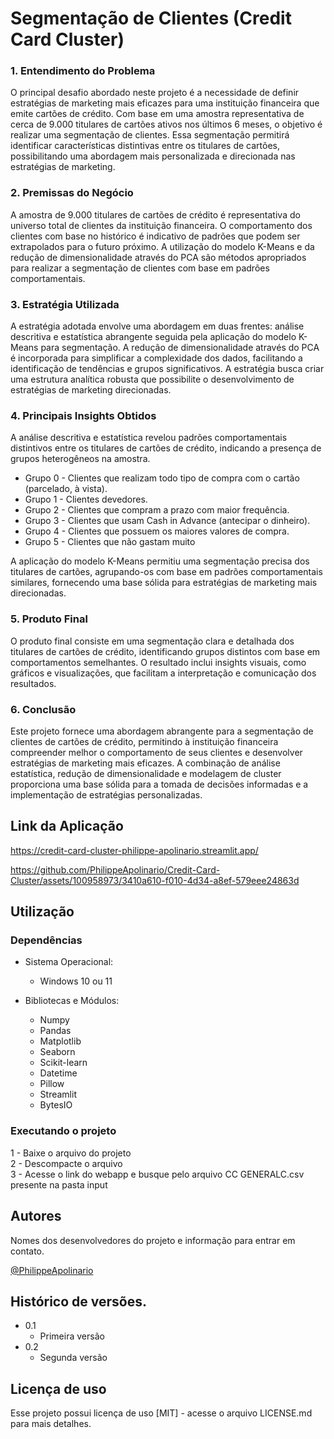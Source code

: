 # Segmentação de Clientes (Credit Card Cluster)

### 1. Entendimento do Problema
O principal desafio abordado neste projeto é a necessidade de definir estratégias de marketing mais eficazes para uma instituição financeira que emite cartões de crédito. Com base em uma amostra representativa de cerca de 9.000 titulares de cartões ativos nos últimos 6 meses, o objetivo é realizar uma segmentação de clientes. Essa segmentação permitirá identificar características distintivas entre os titulares de cartões, possibilitando uma abordagem mais personalizada e direcionada nas estratégias de marketing.

### 2. Premissas do Negócio
A amostra de 9.000 titulares de cartões de crédito é representativa do universo total de clientes da instituição financeira.
O comportamento dos clientes com base no histórico é indicativo de padrões que podem ser extrapolados para o futuro próximo.
A utilização do modelo K-Means e da redução de dimensionalidade através do PCA são métodos apropriados para realizar a segmentação de clientes com base em padrões comportamentais.

### 3. Estratégia Utilizada
A estratégia adotada envolve uma abordagem em duas frentes: análise descritiva e estatística abrangente seguida pela aplicação do modelo K-Means para segmentação. A redução de dimensionalidade através do PCA é incorporada para simplificar a complexidade dos dados, facilitando a identificação de tendências e grupos significativos. A estratégia busca criar uma estrutura analítica robusta que possibilite o desenvolvimento de estratégias de marketing direcionadas.

### 4. Principais Insights Obtidos
A análise descritiva e estatística revelou padrões comportamentais distintivos entre os titulares de cartões de crédito, indicando a presença de grupos heterogêneos na amostra.

*	Grupo 0 - Clientes que realizam todo tipo de compra com o cartão (parcelado, à vista).
*	Grupo 1 - Clientes devedores.
*	Grupo 2 - Clientes que compram a prazo com maior frequência.
*	Grupo 3 - Clientes que usam Cash in Advance (antecipar o dinheiro).
*	Grupo 4 - Clientes que possuem os maiores valores de compra.
*	Grupo 5 - Clientes que não gastam muito

A aplicação do modelo K-Means permitiu uma segmentação precisa dos titulares de cartões, agrupando-os com base em padrões comportamentais similares, fornecendo uma base sólida para estratégias de marketing mais direcionadas.

### 5. Produto Final
O produto final consiste em uma segmentação clara e detalhada dos titulares de cartões de crédito, identificando grupos distintos com base em comportamentos semelhantes. O resultado inclui insights visuais, como gráficos e visualizações, que facilitam a interpretação e comunicação dos resultados. 

### 6. Conclusão
Este projeto fornece uma abordagem abrangente para a segmentação de clientes de cartões de crédito, permitindo à instituição financeira compreender melhor o comportamento de seus clientes e desenvolver estratégias de marketing mais eficazes. A combinação de análise estatística, redução de dimensionalidade e modelagem de cluster proporciona uma base sólida para a tomada de decisões informadas e a implementação de estratégias personalizadas.

## Link da Aplicação
https://credit-card-cluster-philippe-apolinario.streamlit.app/

https://github.com/PhilippeApolinario/Credit-Card-Cluster/assets/100958973/3410a610-f010-4d34-a8ef-579eee24863d

## Utilização

### Dependências
* Sistema Operacional:
    * Windows 10 ou 11

* Bibliotecas e Módulos:
    * Numpy
    * Pandas
    * Matplotlib
    * Seaborn
    * Scikit-learn
    * Datetime
    * Pillow
    * Streamlit
    * BytesIO

### Executando o projeto
1 - Baixe o arquivo do projeto  
2 - Descompacte o arquivo  
3 - Acesse o link do webapp e busque pelo arquivo CC GENERALC.csv presente na pasta input

## Autores
Nomes dos desenvolvedores do projeto e informação para entrar em contato.

[@PhilippeApolinario](https://www.linkedin.com/in/philipperapolinario/)

## Histórico de versões.

* 0.1
    * Primeira versão
* 0.2
    * Segunda versão
    
## Licença de uso
Esse projeto possui licença de uso [MIT] - acesse o arquivo LICENSE.md para mais detalhes.
